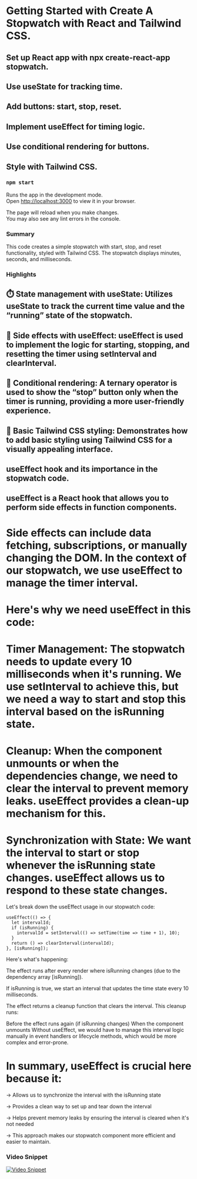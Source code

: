 # Getting Started with Create A Stopwatch with React and Tailwind CSS.

## Set up React app with npx create-react-app stopwatch.
## Use useState for tracking time.
## Add buttons: start, stop, reset.
## Implement useEffect for timing logic.
## Use conditional rendering for buttons.
## Style with Tailwind CSS.

### `npm start`

Runs the app in the development mode.\
Open [http://localhost:3000](http://localhost:3000) to view it in your browser.

The page will reload when you make changes.\
You may also see any lint errors in the console.

### Summary
This code creates a simple stopwatch with start, stop, and reset functionality, styled with Tailwind CSS. The stopwatch displays minutes, seconds, and milliseconds.

### Highlights
## ⏱️ State management with useState: Utilizes useState to track the current time value and the “running” state of the stopwatch.

## 🔄 Side effects with useEffect: useEffect is used to implement the logic for starting, stopping, and resetting the timer using setInterval and clearInterval.

## 🔌 Conditional rendering: A ternary operator is used to show the “stop” button only when the timer is running, providing a more user-friendly experience.

## 🎨 Basic Tailwind CSS styling: Demonstrates how to add basic styling using Tailwind CSS for a visually appealing interface.


## useEffect hook and its importance in the stopwatch code.

## useEffect is a React hook that allows you to perform side effects in function components. 

# Side effects can include data fetching, subscriptions, or manually changing the DOM. In the context of our stopwatch, we use useEffect to manage the timer interval.

# Here's why we need useEffect in this code:

# Timer Management: The stopwatch needs to update every 10 milliseconds when it's running. We use setInterval to achieve this, but we need a way to start and stop this interval based on the isRunning state.

# Cleanup: When the component unmounts or when the dependencies change, we need to clear the interval to prevent memory leaks. useEffect provides a clean-up mechanism for this.

# Synchronization with State: We want the interval to start or stop whenever the isRunning state changes. useEffect allows us to respond to these state changes.

Let's break down the useEffect usage in our stopwatch code:

```
useEffect(() => {
  let intervalId;
  if (isRunning) {
    intervalId = setInterval(() => setTime(time => time + 1), 10);
  }
  return () => clearInterval(intervalId);
}, [isRunning]);
```

Here's what's happening:

The effect runs after every render where isRunning changes (due to the dependency array [isRunning]).

If isRunning is true, we start an interval that updates the time state every 10 milliseconds.

The effect returns a cleanup function that clears the interval. This cleanup runs:

Before the effect runs again (if isRunning changes)
When the component unmounts
Without useEffect, we would have to manage this interval logic manually in event handlers or lifecycle methods, which would be more complex and error-prone.

# In summary, useEffect is crucial here because it:

-> Allows us to synchronize the interval with the isRunning state

-> Provides a clean way to set up and tear down the interval

-> Helps prevent memory leaks by ensuring the interval is cleared when it's not needed

-> This approach makes our stopwatch component more efficient and easier to maintain.



### Video Snippet

[![Video Snippet](
https://www.loom.com/share/6f0bf74824a046beb894702fdf1a828d?sid=55f8a43a-8ba5-4b8d-92be-1ae0d979ea93)](
https://www.loom.com/share/6f0bf74824a046beb894702fdf1a828d?sid=55f8a43a-8ba5-4b8d-92be-1ae0d979ea93)
